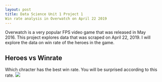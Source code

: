 ```yaml
---
layout: post
title: Data Science Unit 1 Project 1
Win rate analysis in Overwatch on April 22 2019
---
```


Overwatch is a very popular FPS video game that was released in May 2016.  This project explores data that was scraped on April 22, 2019.  I will explore the data on win rate of the heroes in the game.

## Heroes vs Winrate
Which chracter has the best win rate. You will be surprised according to this rate.
![](path/to/img/graph1.jpg?raw=true)

